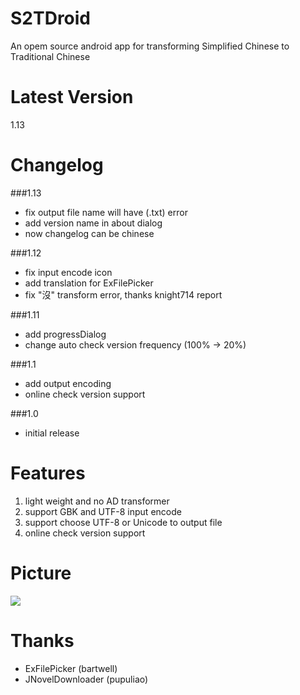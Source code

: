 S2TDroid
========
An opem source android app for transforming Simplified Chinese to Traditional Chinese

Latest Version
========
1.13

Changelog
========
###1.13
* fix output file name will have (.txt) error
* add version name in about dialog
* now changelog can be chinese

###1.12
* fix input encode icon
* add translation for ExFilePicker
* fix "沒" transform error, thanks knight714 report

###1.11
* add progressDialog
* change auto check version frequency (100% -> 20%)

###1.1
* add output encoding
* online check version support

###1.0
* initial release

Features
========
1. light weight and no AD transformer
2. support GBK and UTF-8 input encode
3. support choose UTF-8 or Unicode to output file
4. online check version support

Picture
========
<img src="http://truth.bahamut.com.tw/s01/201407/9dd312544e3978c93859a9254f8d5341.PNG">

Thanks
========
* ExFilePicker (bartwell)
* JNovelDownloader (pupuliao)
